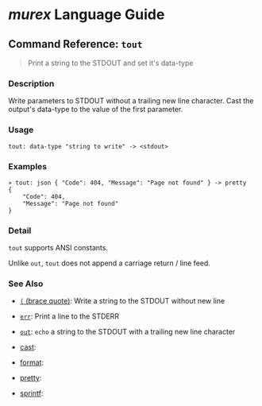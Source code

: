 # _murex_ Language Guide

## Command Reference: `tout`

> Print a string to the STDOUT and set it's data-type

### Description

Write parameters to STDOUT without a trailing new line character. Cast the
output's data-type to the value of the first parameter.

### Usage

    tout: data-type "string to write" -> <stdout>

### Examples

    » tout: json { "Code": 404, "Message": "Page not found" } -> pretty
    {
        "Code": 404,
        "Message": "Page not found"
    }

### Detail

`tout` supports ANSI constants.

Unlike `out`, `tout` does not append a carriage return / line feed.

### See Also

* [`(` (brace quote)](../docs/commands/brace-quote.md):
  Write a string to the STDOUT without new line
* [`err`](../docs/commands/err.md):
  Print a line to the STDERR
* [`out`](../docs/commands/out.md):
  `echo` a string to the STDOUT with a trailing new line character
* [cast](../docs/commands/commands/cast.md):
  
* [format](../docs/commands/commands/format.md):
  
* [pretty](../docs/commands/commands/pretty.md):
  
* [sprintf](../docs/commands/commands/sprintf.md):
  